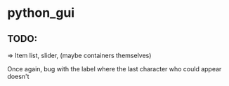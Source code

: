 # python_gui

## TODO:

=> Item list, slider, (maybe containers themselves)

Once again, bug with the label where the last character who could appear doesn't

